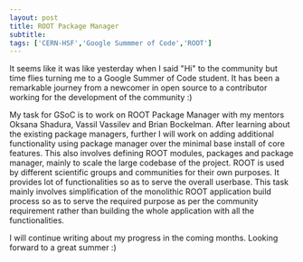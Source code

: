 ```yaml
---
layout: post
title: ROOT Package Manager 
subtitle: 
tags: ['CERN-HSF','Google Summmer of Code','ROOT']
---
```


It seems like it was like yesterday when I said "Hi" to the community but time flies turning me to a Google Summer of Code student. It has been a remarkable journey from a newcomer in open source to a contributor working for the development of the community :)  

My task for GSoC is to work on ROOT Package Manager with my mentors Oksana Shadura, Vassil Vassilev and Brian Bockelman. 
After learning about the existing package managers, further I will work on adding additional functionality using
package manager over the minimal base install of core features. This also involves defining ROOT modules, packages and 
package manager, mainly to scale the large codebase of the project. ROOT is used by different scientific groups and communities for their own purposes. It provides lot of functionalities so as to serve the overall userbase. This task mainly involves simplification of the monolithic ROOT application build process so as to serve the required purpose as per the community requirement rather than building the whole application with all the functionalities.

I will continue writing about my progress in the coming months. Looking forward to a great summer :)




